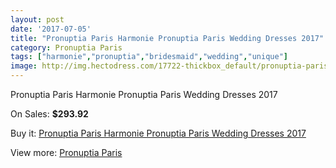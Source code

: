 ```yaml
---
layout: post
date: '2017-07-05'
title: "Pronuptia Paris Harmonie Pronuptia Paris Wedding Dresses 2017"
category: Pronuptia Paris
tags: ["harmonie","pronuptia","bridesmaid","wedding","unique"]
image: http://img.hectodress.com/17722-thickbox_default/pronuptia-paris-harmonie-pronuptia-paris-wedding-dresses-2013.jpg
---
```

Pronuptia Paris Harmonie Pronuptia Paris Wedding Dresses 2017

On Sales: **$293.92**
<a href="https://www.hectodress.com/pronuptia-paris/8300-pronuptia-paris-harmonie-pronuptia-paris-wedding-dresses-2013.html"><amp-img layout="responsive" width="600" height="600" src="//img.hectodress.com/17722-thickbox_default/pronuptia-paris-harmonie-pronuptia-paris-wedding-dresses-2013.jpg" alt="Pronuptia Paris Harmonie Pronuptia Paris Wedding Dresses 2017 0" /></a>

Buy it: [Pronuptia Paris Harmonie Pronuptia Paris Wedding Dresses 2017](https://www.hectodress.com/pronuptia-paris/8300-pronuptia-paris-harmonie-pronuptia-paris-wedding-dresses-2013.html "Pronuptia Paris Harmonie Pronuptia Paris Wedding Dresses 2017")

View more: [Pronuptia Paris](https://www.hectodress.com/140-pronuptia-paris "Pronuptia Paris")